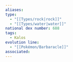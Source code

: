 ```yaml
---
aliases: 
type:
  - "[[Types/rock|rock]]"
  - "[[Types/water|water]]"
national dex number: 688
tags:
  - Kalos
evolution line:
  - "[[Pokémon/Barbaracle]]"
associated: 
---
```

